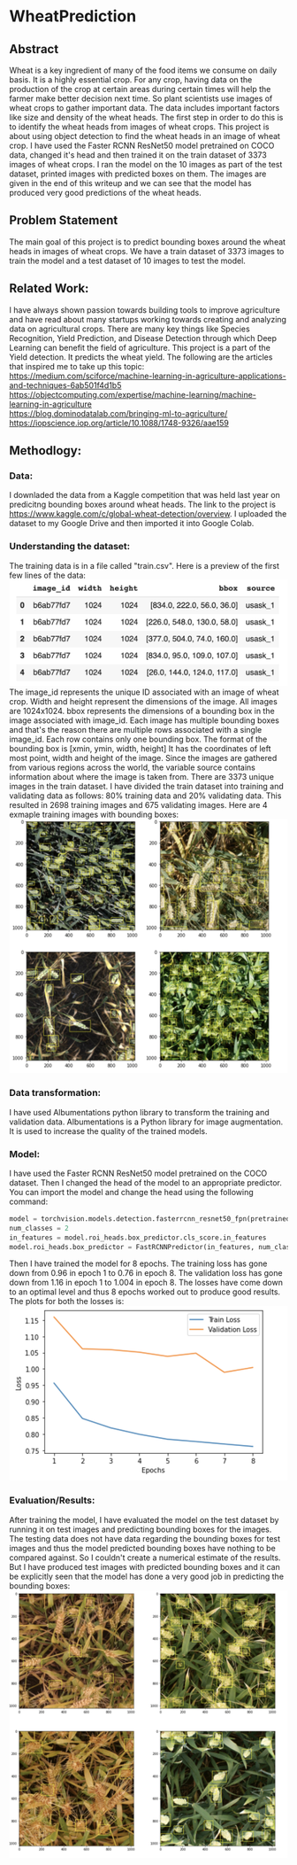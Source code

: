# WheatPrediction
## Abstract
Wheat is a key ingredient of many of the food items we consume on daily basis. It is a highly essential crop. For any crop, having data on the production of the crop at certain areas during certain times will help the farmer make better decision next time. So plant scientists use images of wheat crops to gather important data. The data includes important factors like size and density of the wheat heads. The first step in order to do this is to identify the wheat heads from images of wheat crops. This project is about using object detection to find the wheat heads in an image of wheat crop. I have used the Faster RCNN ResNet50 model pretrained on COCO data, changed it's head and then trained it on the train dataset of 3373 images of wheat crops. I ran the model on the 10 images as part of the test dataset, printed images with predicted boxes on them. The images are given in the end of this writeup and we can see that the model has produced very good predictions of the wheat heads.

## Problem Statement
The main goal of this project is to predict bounding boxes around the wheat heads in images of wheat crops. We have a train dataset of 3373 images to train the model and a test dataset of 10 images to test the model.

## Related Work:
I have always shown passion towards building tools to improve agriculture and have read about many startups working towards creating and analyzing data on agricultural crops. There are many key things like Species Recognition, Yield Prediction, and Disease Detection through which Deep Learning can benefit the field of agriculture. This project is a part of the Yield detection. It predicts the wheat yield. The following are the articles that inspired me to take up this topic: <br />
https://medium.com/sciforce/machine-learning-in-agriculture-applications-and-techniques-6ab501f4d1b5 <br />
https://objectcomputing.com/expertise/machine-learning/machine-learning-in-agriculture <br />
https://blog.dominodatalab.com/bringing-ml-to-agriculture/ <br />
https://iopscience.iop.org/article/10.1088/1748-9326/aae159

## Methodlogy:
### Data:
I downladed the data from a Kaggle competition that was held last year on predicitng bounding boxes around wheat heads. The link to the project is https://www.kaggle.com/c/global-wheat-detection/overview. I uploaded the dataset to my Google Drive and then imported it into Google Colab.

### Understanding the dataset:
The training data is in a file called "train.csv". Here is a preview of the first few lines of the data: <br />
![alt text](https://github.com/ruthviksai/WheatDetection/blob/main/train_data.png?raw=true)
The image_id represents the unique ID associated with an image of wheat crop. Width and height represent the dimensions of the image. All images are 1024x1024. bbox represents the dimensions of a bounding box in the image associated with image_id. Each image has multiple bounding boxes and that's the reason there are multiple rows associated with a single image_id. Each row contains only one bounding box. The format of the bounding box is [xmin, ymin, width, height] It has the coordinates of left most point, width and height of the image. Since the images are gathered from various regions across the world, the variable source contains information about where the image is taken from. There are 3373 unique images in the train dataset. I have divided the train dataset into training and validating data as follows: 80% training data and 20% validating data. This resulted in 2698 training images and 675 validating images. Here are 4 exmaple training images with bounding boxes: <br />
![alt text](https://github.com/ruthviksai/WheatDetection/blob/main/train_images.png?raw=true)

### Data transformation:
I have used Albumentations python library to transform the training and validation data. Albumentations is a Python library for image augmentation. It is used to increase the quality of the trained models.

### Model:
I have used the Faster RCNN ResNet50 model pretrained on the COCO dataset. Then I changed the head of the model to an appropriate predictor. You can import the model and change the head using the following command:
```python
model = torchvision.models.detection.fasterrcnn_resnet50_fpn(pretrained=True)
num_classes = 2
in_features = model.roi_heads.box_predictor.cls_score.in_features
model.roi_heads.box_predictor = FastRCNNPredictor(in_features, num_classes)
```
Then I have trained the model for 8 epochs. The training loss has gone down from 0.96 in epoch 1 to 0.76 in epoch 8. The validation loss has gone down from 1.16 in epoch 1 to 1.004 in epoch 8. The losses have come down to an optimal level and thus 8 epochs worked out to produce good results. The plots for both the losses is: <br />
![alt text](https://github.com/ruthviksai/WheatDetection/blob/main/losses.png?raw=true)

### Evaluation/Results:
After training the model, I have evaluated the model on the test dataset by running it on test images and predicting bounding boxes for the images. The testing data does not have data regarding the bounding boxes for test images and thus the model predicted bounding boxes have nothing to be compared against. So I couldn't create a numerical estimate of the results. But I have produced test images with predicted bounding boxes and it can be explicitly seen that the model has done a very good job in predicting the bounding boxes: <br />
![alt text](https://github.com/ruthviksai/WheatDetection/blob/main/test_images.png?raw=true)




